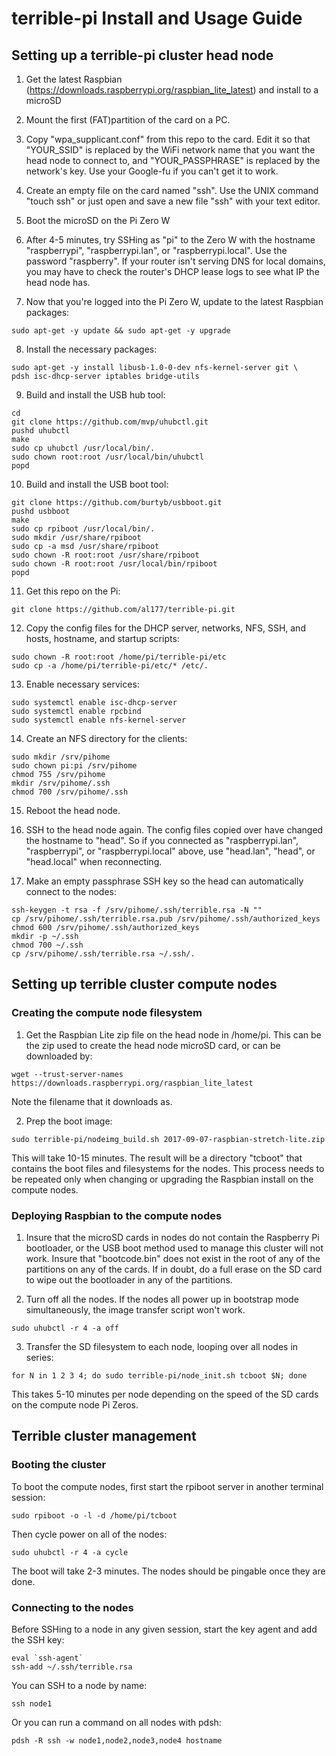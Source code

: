 terrible-pi Install and Usage Guide
===================================

Setting up a terrible-pi cluster head node
------------------------------------------


1. Get the latest Raspbian (https://downloads.raspberrypi.org/raspbian_lite_latest)
   and install to a microSD
   
2. Mount the first (FAT)partition of the card on a PC.
		
3. Copy "wpa_supplicant.conf" from this repo to the card.  Edit it so that "YOUR_SSID"
   is replaced by the WiFi network name that you want the head node to connect to, and
   "YOUR_PASSPHRASE" is replaced by the network's key.  Use your Google-fu if you
   can't get it to work.
		
4. Create an empty file on the card named "ssh".  Use the UNIX command "touch ssh" or
   just open and save a new file "ssh" with your text editor.
		
5. Boot the microSD on the Pi Zero W
		
6. After 4-5 minutes, try SSHing as "pi" to the Zero W with the hostname "raspberrypi",
   "raspberrypi.lan", or "raspberrypi.local".  Use the password "raspberry".  If your
   router isn't serving DNS for local domains, you may have to check the router's
   DHCP lease logs to see what IP the head node has.
		
7. Now that you're logged into the Pi Zero W, update to the latest Raspbian packages:

```
sudo apt-get -y update && sudo apt-get -y upgrade
```
			
8. Install the necessary packages:
			
```
sudo apt-get -y install libusb-1.0-0-dev nfs-kernel-server git \
pdsh isc-dhcp-server iptables bridge-utils
```
9. Build and install the USB hub tool:

```
cd
git clone https://github.com/mvp/uhubctl.git
pushd uhubctl
make
sudo cp uhubctl /usr/local/bin/.
sudo chown root:root /usr/local/bin/uhubctl
popd
```
10. Build and install the USB boot tool:
	
```
git clone https://github.com/burtyb/usbboot.git
pushd usbboot
make
sudo cp rpiboot /usr/local/bin/.
sudo mkdir /usr/share/rpiboot
sudo cp -a msd /usr/share/rpiboot
sudo chown -R root:root /usr/share/rpiboot
sudo chown -R root:root /usr/local/bin/rpiboot
popd
```
11. Get this repo on the Pi:

```
git clone https://github.com/al177/terrible-pi.git
```

12. Copy the config files for the DHCP server, networks, NFS, SSH, and
hosts, hostname, and startup scripts:

```
sudo chown -R root:root /home/pi/terrible-pi/etc			
sudo cp -a /home/pi/terrible-pi/etc/* /etc/.
```		
13. Enable necessary services:

```
sudo systemctl enable isc-dhcp-server
sudo systemctl enable rpcbind
sudo systemctl enable nfs-kernel-server
```
14. Create an NFS directory for the clients:

```
sudo mkdir /srv/pihome
sudo chown pi:pi /srv/pihome
chmod 755 /srv/pihome
mkdir /srv/pihome/.ssh
chmod 700 /srv/pihome/.ssh
```

15. Reboot the head node.

16. SSH to the head node again. The config files copied over have
    changed the hostname to "head".  So if you connected as
    "raspberrypi.lan", "raspberrypi", or "raspberrypi.local" above,
    use "head.lan", "head", or "head.local" when reconnecting.

17. Make an empty passphrase SSH key so the head can automatically
    connect to the nodes:

```
ssh-keygen -t rsa -f /srv/pihome/.ssh/terrible.rsa -N ""
cp /srv/pihome/.ssh/terrible.rsa.pub /srv/pihome/.ssh/authorized_keys
chmod 600 /srv/pihome/.ssh/authorized_keys
mkdir -p ~/.ssh
chmod 700 ~/.ssh
cp /srv/pihome/.ssh/terrible.rsa ~/.ssh/.
```

Setting up terrible cluster compute nodes
-----------------------------------------

### Creating the compute node filesystem

1. Get the Raspbian Lite zip file on the head node in /home/pi.  This can be
   the zip used to create the head node microSD card, or can be downloaded by:

```
wget --trust-server-names https://downloads.raspberrypi.org/raspbian_lite_latest
```
	 
Note the filename that it downloads as.

2. Prep the boot image:

```
sudo terrible-pi/nodeimg_build.sh 2017-09-07-raspbian-stretch-lite.zip
```
	
This will take 10-15 minutes.  The result will be a directory "tcboot"
that contains the boot files and filesystems for the nodes.  This process
needs to be repeated only when changing or upgrading the Raspbian install on
the compute nodes.

### Deploying Raspbian to the compute nodes

1. Insure that the microSD cards in nodes do not contain the Raspberry Pi
   bootloader, or the USB boot method used to manage this cluster will not work.
   Insure that "bootcode.bin" does not exist in the root of any of the
   partitions on any of the cards.  If in doubt, do a full erase on the SD card
   to wipe out the bootloader in any of the partitions.
	 
2. Turn off all the nodes.  If the nodes all power up in bootstrap mode
   simultaneously, the image transfer script won't work.

```
sudo uhubctl -r 4 -a off
```

3. Transfer the SD filesystem to each node, looping over all nodes in series:

```
for N in 1 2 3 4; do sudo terrible-pi/node_init.sh tcboot $N; done
```

This takes 5-10 minutes per node depending on the speed of the SD cards
on the compute node Pi Zeros.

Terrible cluster management
---------------------------

### Booting the cluster

To boot the compute nodes, first start the rpiboot server in another
terminal session:

```
sudo rpiboot -o -l -d /home/pi/tcboot
```

Then cycle power on all of the nodes:

```
sudo uhubctl -r 4 -a cycle
```

The boot will take 2-3 minutes.  The nodes should be pingable once they are
done.  

### Connecting to the nodes

Before SSHing to a node in any given session, start the key agent and add
the SSH key:

```
eval `ssh-agent`
ssh-add ~/.ssh/terrible.rsa
```

You can SSH to a node by name:

```
ssh node1
```

Or you can run a command on all nodes with pdsh:

```
pdsh -R ssh -w node1,node2,node3,node4 hostname
```
